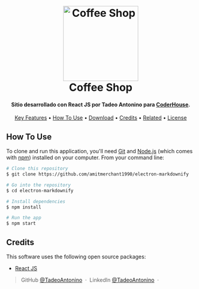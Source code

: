 
<h1 align="center">
  <br>
  <a href="https://coffeeshopcoderhouseantonino.vercel.app/"><img src="https://i.fbcd.co/products/resized/resized-750-500/66bf70495aaf1bd998f73ac92ca931bb4dbe132a6e926435a4bbcf7f72161689.webp" alt="Coffee Shop" width="200"></a>
  <br>
    Coffee Shop
  <br>
</h1>

<h4 align="center">Sitio desarrollado con React JS por Tadeo Antonino para <a href="https://plataforma.coderhouse.com/cursos/34765/reactjs" target="_blank">CoderHouse</a>.</h4>


<p align="center">
  <a href="#key-features">Key Features</a> •
  <a href="#how-to-use">How To Use</a> •
  <a href="#download">Download</a> •
  <a href="#credits">Credits</a> •
  <a href="#related">Related</a> •
  <a href="#license">License</a>
</p>





## How To Use

To clone and run this application, you'll need [Git](https://git-scm.com) and [Node.js](https://nodejs.org/en/download/) (which comes with [npm](http://npmjs.com)) installed on your computer. From your command line:

```bash
# Clone this repository
$ git clone https://github.com/amitmerchant1990/electron-markdownify

# Go into the repository
$ cd electron-markdownify

# Install dependencies
$ npm install

# Run the app
$ npm start
```


## Credits

This software uses the following open source packages:

- [React JS](https://reactjs.org/)


> GitHub [@TadeoAntonino](https://github.com/TadeoAntonino/) &nbsp;&middot;&nbsp;
> LinkedIn [@TadeoAntonino](https://www.linkedin.com/in/tadeo-antonino-3a33bb230/)  &nbsp;&middot;&nbsp;

